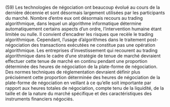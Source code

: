 (59) Les technologies de négociation ont beaucoup évolué au cours de la dernière décennie et sont désormais largement utilisées par les participants du marché. Nombre d’entre eux ont désormais recours au trading algorithmique, dans lequel un algorithme informatique détermine automatiquement certains aspects d’un ordre, l’intervention humaine étant limitée ou nulle. Il convient d’encadrer les risques que recèle le trading algorithmique. Cependant, l’usage d’algorithmes dans le traitement post-négociation des transactions exécutées ne constitue pas une opération algorithmique. Les entreprises d’investissement qui recourent au trading algorithmique dans le cadre d’une stratégie de tenue de marché devraient effectuer cette tenue de marché en continu pendant une proportion déterminée des heures de négociation de la plate-forme de négociation. Des normes techniques de réglementation devraient définir plus précisément cette proportion déterminée des heures de négociation de la plate-forme de négociation en veillant à ce qu’elle soit importante par rapport aux heures totales de négociation, compte tenu de la liquidité, de la taille et de la nature du marché spécifique et des caractéristiques des instruments financiers négociés.